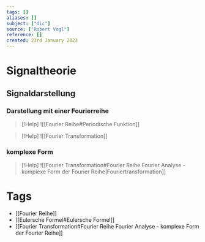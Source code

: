 ```yaml
---
tags: []
aliases: []
subject: ["dic"]
source: ["Robert Vogl"]
reference: []
created: 23rd January 2023
---
```


# Signaltheorie



## Signaldarstellung

### Darstellung mit einer Fourierreihe

>[!Help] 
![[Fourier Reihe#Periodische Funktion]]

> [!Help] 
> ![[Fourier Transformation]]

### komplexe Form

>[!Help] 
>![[Fourier Transformation#Fourier Reihe Fourier Analyse - komplexe Form der Fourier Reihe|Fouriertransformation]]

# Tags

- [[Fourier Reihe]]
- [[Eulersche Formel#Eulersche Formel]]
- [[Fourier Transformation#Fourier Reihe Fourier Analyse - komplexe Form der Fourier Reihe]]
